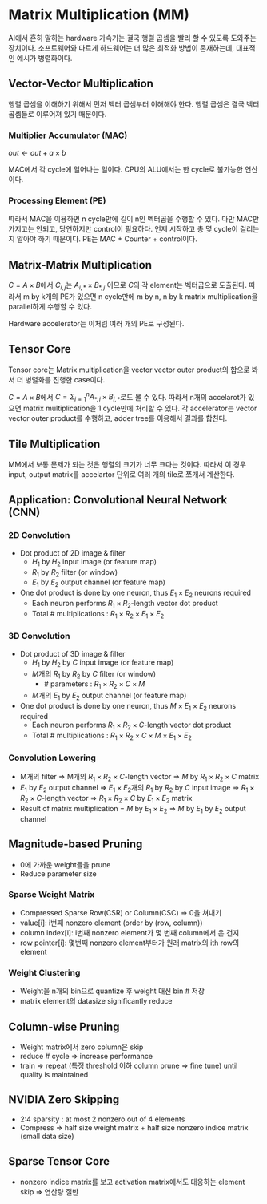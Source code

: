 # Matrix Multiplication (MM)

AI에서 흔히 말하는 hardware 가속기는 결국 행렬 곱셈을 빨리 할 수 있도록 도와주는 장치이다.
소프트웨어와 다르게 하드웨어는 더 많은 최적화 방법이 존재하는데,
대표적인 예시가 병렬화이다.

## Vector-Vector Multiplication

행렬 곱셈을 이해하기 위해서 먼저 벡터 곱샘부터 이해해야 한다.
행렬 곱셈은 결국 벡터 곱셈들로 이루어져 있기 때문이다.

### Multiplier Accumulator (MAC)

$out \leftarrow out + a \times b$

MAC에서 각 cycle에 일어나는 일이다. CPU의 ALU에서는 한 cycle로 불가능한 연산이다.

### Processing Element (PE)

따라서 MAC을 이용하면 n cycle만에 길이 n인 벡터곱을 수행할 수 있다.
다만 MAC만 가지고는 안되고, 당연하지만 control이 필요하다.
언제 시작하고 총 몇 cycle이 걸리는지 알아야 하기 때문이다.
PE는 MAC + Counter + control이다.

## Matrix-Matrix Multiplication

$C = A \times B$에서 $C_{i,j}$는 $A_{i,*} \times B_{*,j}$ 이므로 $C$의 각 element는 벡터곱으로 도출된다. 따라서 m by k개의 PE가 있으면 n cycle만에 m by n, n by k matrix multiplication을 parallel하게 수행할 수 있다.

Hardware accelerator는 이처럼 여러 개의 PE로 구성된다.

## Tensor Core

Tensor core는 Matrix multiplication을 vector vector outer product의 합으로 봐서 더 병렬화를 진행한 case이다.

$C = A \times B$에서 $C = \Sigma_{i = 1}^{n}A_{*,i} \times B_{i,*}$로도 볼 수 있다.
따라서 n개의 accelarot가 있으면 matrix multiplication을 1 cycle만에 처리할 수 있다.
각 accelerator는 vector vector outer product를 수행하고, adder tree를 이용해서 결과를 합친다.

## Tile Multiplication

MM에서 보통 문제가 되는 것은 행렬의 크기가 너무 크다는 것이다.
따라서 이 경우 input, output matrix를 accelartor 단위로 여러 개의 tile로 쪼개서 계산한다.

## Application: Convolutional Neural Network (CNN)

### 2D Convolution

* Dot product of 2D image & filter
  * $H_1$ by $H_2$ input image (or feature map)
  * $R_1$ by $R_2$ filter (or window)
  * $E_1$ by $E_2$ output channel (or feature map)
* One dot product is done by one neuron, thus $E_1 \times E_2$ neurons required
  * Each neuron performs $R_1 \times R_2$-length vector dot product
  * Total \# multiplications : $R_1 \times R_2 \times E_1 \times E_2$

### 3D Convolution

* Dot product of 3D image & filter
  * $H_1$ by $H_2$ by $C$ input image (or feature map)
  * $M$개의 $R_1$ by $R_2$ by $C$ filter (or window)
    * \# parameters : $R_1 \times R_2 \times C \times M$
  * $M$개의 $E_1$ by $E_2$ output channel (or feature map)
* One dot product is done by one neuron, thus $M \times E_1 \times E_2$ neurons required
  * Each neuron performs $R_1 \times R_2 \times C$-length vector dot product
  * Total \# multiplications : $R_1 \times R_2 \times C \times M \times E_1 \times E_2$

### Convolution Lowering

* M개의 filter => M개의 $R_1 \times R_2 \times C$-length vector
=> $M$ by $R_1 \times R_2 \times C$ matrix
* $E_1$ by $E_2$ output channel
=> $E_1 \times E_2$개의 $R_1$ by $R_2$ by $C$ input image
=> $R_1 \times R_2 \times C$-length vector
=> $R_1 \times R_2 \times C$ by $E_1 \times E_2$ matrix
* Result of matrix multiplication = $M$ by $E_1 \times E_2$
=> $M$ by $E_1$ by $E_2$ output channel

## Magnitude-based Pruning

* 0에 가까운 weight들을 prune
* Reduce parameter size

### Sparse Weight Matrix

* Compressed Sparse Row(CSR) or Column(CSC) ⇒ 0을 쳐내기
* value[i]: i번째 nonzero element (order by (row, column))
* column index[i]: i번째 nonzero element가 몇 번째 column에서 온 건지
* row pointer[i]: 몇번째 nonzero element부터가 원래 matrix의 ith row의 element

### Weight Clustering

* Weight을 n개의 bin으로 quantize 후 weight 대신 bin # 저장
* matrix element의 datasize significantly reduce

## Column-wise Pruning

* Weight matrix에서 zero column은 skip
* reduce # cycle ⇒ increase performance
* train ⇒ repeat (특정 threshold 이하 column prune ⇒ fine tune) until quality is maintained

## NVIDIA Zero Skipping

* 2:4 sparsity : at most 2 nonzero out of 4 elements
* Compress ⇒ half size weight matrix + half size nonzero indice matrix (small data size)

## Sparse Tensor Core

* nonzero indice matrix를 보고 activation matrix에서도 대응하는 element skip ⇒ 연산량 절반
